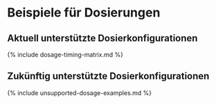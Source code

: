 # Beispiele für Dosierungen

## Aktuell unterstützte Dosierkonfigurationen

{% include dosage-timing-matrix.md %}

## Zukünftig unterstützte Dosierkonfigurationen

{% include unsupported-dosage-examples.md %}
